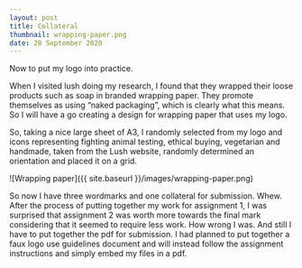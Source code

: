 ```yaml
---
layout: post
title: Collateral
thumbnail: wrapping-paper.png
date: 28 September 2020
---
```


Now to put my logo into practice.

When I visited lush doing my research, I found that they wrapped their loose products such as soap in branded wrapping paper. They promote themselves as using “naked packaging”, which is clearly what this means. So I will have a go creating a design for wrapping paper that uses my logo.

So, taking a nice large sheet of A3, I randomly selected from my logo and icons representing fighting animal testing, ethical buying, vegetarian and handmade, taken from the Lush website, randomly determined an orientation and placed it on a grid.

![Wrapping paper]({{ site.baseurl }}/images/wrapping-paper.png)

So now I have three wordmarks and one collateral for submission. Whew. After the process of putting together my work for assignment 1, I was surprised that assignment 2 was worth more towards the final mark considering that it seemed to require less work. How wrong I was. And still I have to put together the pdf for submission. I had planned to put together a faux logo use guidelines document and will instead follow the assignment instructions and simply embed my files in a pdf.
